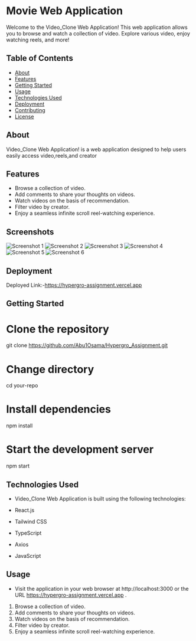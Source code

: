 # Movie Web Application

Welcome to the Video_Clone Web Application! This web application allows you to browse and watch a collection of video. Explore various video, enjoy watching reels, and more!

## Table of Contents

- [About](#about)
- [Features](#features)
- [Getting Started](#getting-started)
- [Usage](#usage)
- [Technologies Used](#technologies-used)
- [Deployment](#deployment)
- [Contributing](#contributing)
- [License](#license)

## About

Video_Clone Web Application! is a web application designed to help users easily access video,reels,and creator
## Features

- Browse a collection of video.
- Add comments to share your thoughts on videos.
- Watch videos on the basis of recommendation.
- Filter video by creator.
- Enjoy a seamless infinite scroll reel-watching experience.

## Screenshots

![Screenshot 1](./src/assest/one.png)
![Screenshot 2](./src/assest/two.png)
![Screenshot 3](./src/assest/three.png)
![Screenshot 4](./src/assest/four.png)
![Screenshot 5](./src/assest/five.png)
![Screenshot 6](./src/assest/six.png)

## Deployment

Deployed Link:-https://hypergro-assignment.vercel.app

## Getting Started

# Clone the repository

git clone https://github.com/Abu1Osama/Hypergro_Assignment.git

# Change directory

cd your-repo

# Install dependencies

npm install

# Start the development server

npm start

## Technologies Used

- Video_Clone Web Application is built using the following technologies:

- React.js
- Tailwind CSS
- TypeScript
- Axios
- JavaScript

## Usage

- Visit the application in your web browser at http://localhost:3000 or the URL https://hypergro-assignment.vercel.app .
1. Browse a collection of video.
2. Add comments to share your thoughts on videos.
3. Watch videos on the basis of recommendation.
4. Filter video by creator.
5. Enjoy a seamless infinite scroll reel-watching experience.